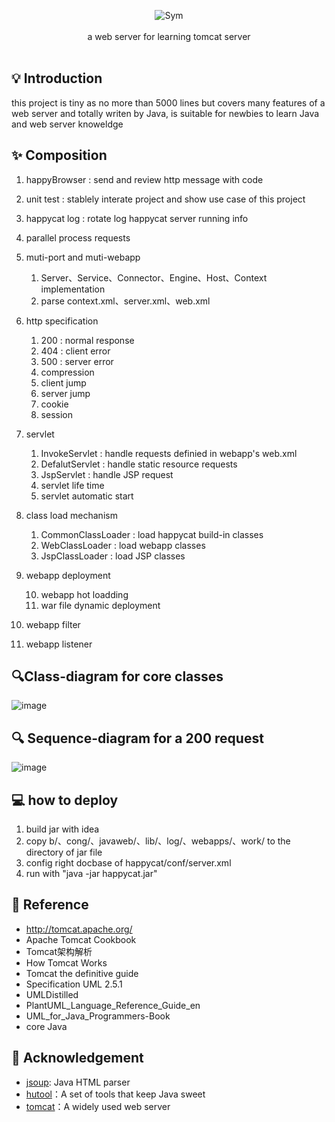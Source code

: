 <p align = "center">
<img alt="Sym" src="https://user-images.githubusercontent.com/46141646/113502918-8de69f80-9561-11eb-8281-078e75bbe750.png">
<br><br>
a web server for learning tomcat server
<br><br>
</p>

## 💡 Introduction
this project is tiny as no more than 5000 lines but covers many features of a web server and totally writen by Java, is suitable for newbies to learn Java and web server knoweldge 

## ✨ Composition
1. happyBrowser :  send and review http message with code
2. unit test : stablely interate project and show use case of this project
3. happycat log : rotate log happycat server running info
4. parallel process requests
5. muti-port and muti-webapp

   1. Server、Service、Connector、Engine、Host、Context implementation
   2. parse context.xml、server.xml、web.xml
6. http specification

   1. 200 : normal response
   2. 404 : client error
   3. 500 : server error
   4. compression
   5. client jump
   6. server jump
   7. cookie
   8. session
7. servlet

   1. InvokeServlet : handle requests definied in webapp's web.xml
   2. DefalutServlet : handle static resource requests
   3. JspServlet : handle JSP request
   4. servlet life time
   5. servlet automatic start
8. class load mechanism

   1. CommonClassLoader : load happycat build-in classes
   2. WebClassLoader : load webapp classes
   3. JspClassLoader : load JSP classes
9. webapp deployment

   10. webapp hot loadding
   11. war file dynamic deployment
10. webapp filter
11. webapp listener

## 🔍Class-diagram for core classes
![image](https://user-images.githubusercontent.com/46141646/113503439-6cd37e00-9564-11eb-8921-0792f1b5a68d.png)


## 🔍 Sequence-diagram for a 200 request
![image](https://user-images.githubusercontent.com/46141646/113503469-a73d1b00-9564-11eb-940a-6e31b8105460.png)

## 💻 how to deploy
1. build jar with idea 
2. copy b/、cong/、javaweb/、lib/、log/、webapps/、work/  to the directory of jar file
3. config right docbase of happycat/conf/server.xml 
4. run with "java -jar happycat.jar"

## 👀 Reference 
* http://tomcat.apache.org/
* Apache Tomcat Cookbook
* Tomcat架构解析
* How Tomcat Works
* Tomcat the definitive guide
* Specification UML 2.5.1
* UMLDistilled
* PlantUML_Language_Reference_Guide_en
* UML_for_Java_Programmers-Book
* core Java

## 🙏 Acknowledgement
* [jsoup](https://github.com/jhy/jsoup): Java HTML parser
* [hutool](https://www.hutool.cn/)：A set of tools that keep Java sweet
* [tomcat](http://tomcat.apache.org/)：A widely used web server
